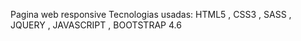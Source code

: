 Pagina web responsive
Tecnologias usadas:
HTML5 , CSS3 , SASS , JQUERY , JAVASCRIPT , BOOTSTRAP 4.6
